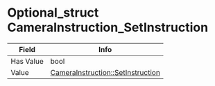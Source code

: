 # Optional_struct CameraInstruction_SetInstruction

<table><thead><tr><th>Field</th><th>Info</th></tr></thead><tbody>
<tr><td>Has Value</td><td>bool</td></tr>
<tr><td>Value</td><td><a href="../types/CameraInstruction_SetInstruction.md">CameraInstruction::SetInstruction</a></td></tr>
</tbody></table>